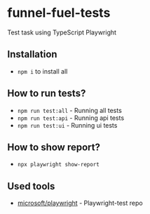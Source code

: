 # funnel-fuel-tests 
Test task using TypeScript Playwright

## Installation

- `npm i` to install all
## How to run tests?

- `npm run test:all` - Running all tests
- `npm run test:api` - Running api tests
- `npm run test:ui` - Running ui tests
## How to show report?

- `npx playwright show-report`
## Used tools

- [microsoft/playwright](https://github.com/microsoft/playwright) - Playwright-test repo

